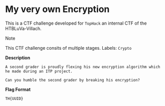 # My very own Encryption

This is a CTF challenge developed for `TopHack` an internal CTF of the HTBLuVa-Villach. <br/>

> [!NOTE]
> This CTF challenge consits of multiple stages.
> Labels: `Crypto`

**Description**
```
A second grader is proudly flexing his new encryption algorithm which he made during an ITP project. 

Can you humble the second grader by breaking his encryption?
```

**Flag Format**
```
TH{UUID}
```

